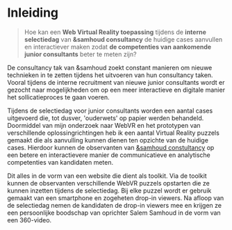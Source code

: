 # Inleiding

> Hoe kan een **Web Virtual Reality toepassing** tijdens de **interne selectiedag** van **&samhoud consultancy** de huidige cases aanvullen en interactiever maken zodat **de competenties van aankomende junior consultants** beter te meten zijn?

De consultancy tak van &samhoud zoekt constant manieren om nieuwe technieken in te zetten tijdens het uitvoeren van hun consultancy taken. Vooral tijdens de interne recruitment van nieuwe junior consultants wordt er gezocht naar mogelijkheden om op een meer interactieve en digitale manier het sollicatieproces te gaan voeren.

Tijdens de selectiedag voor junior consultants worden een aantal cases uitgevoerd die, tot dusver, 'ouderwets' op papier werden behandeld. Doormiddel van mijn onderzoek naar WebVR en het prototypen van verschillende oplossingrichtingen heb ik een aantal Virtual Reality puzzels gemaakt die als aanvulling kunnen dienen ten opzichte van de huidige cases. Hierdoor kunnen de observanten van [&samhoud constultancy](http://consultancy.samhoud.com/en/home) op een betere en interactievere manier de communicatieve en analytische competenties van kandidaten meten.

Dit alles in de vorm van een website die dient als toolkit. Via de toolkit kunnen de observanten verschillende WebVR puzzels opstarten die ze kunnen inzetten tijdens de selectiedag. Bij elke puzzel wordt er gebruik gemaakt van een smartphone en zogeheten drop-in viewers. Na afloop van de selectiedag nemen de kandidaten de drop-in viewers mee en krijgen ze een persoonlijke boodschap van oprichter Salem Samhoud in de vorm van een 360-video.